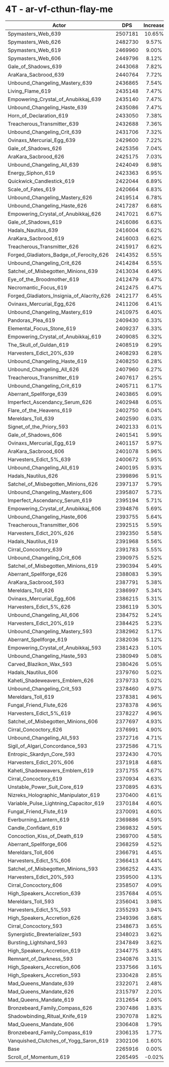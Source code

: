 # 4T - ar-vf-cthun-flay-me
| Actor | DPS | Increase |
|---|:---:|:---:|
|Spymasters_Web_639|2507181|10.65%|
|Spymasters_Web_626|2482730|9.57%|
|Spymasters_Web_619|2469960|9.00%|
|Spymasters_Web_606|2449796|8.12%|
|Gale_of_Shadows_639|2443068|7.82%|
|AraKara_Sacbrood_639|2440764|7.72%|
|Unbound_Changeling_Mastery_639|2436865|7.54%|
|Living_Flame_619|2435148|7.47%|
|Empowering_Crystal_of_Anubikkaj_639|2435140|7.47%|
|Unbound_Changeling_Haste_639|2435086|7.47%|
|Horn_of_Declaration_619|2433050|7.38%|
|Treacherous_Transmitter_639|2432688|7.36%|
|Unbound_Changeling_Crit_639|2431706|7.32%|
|Ovinaxs_Mercurial_Egg_639|2429600|7.22%|
|Gale_of_Shadows_626|2425356|7.04%|
|AraKara_Sacbrood_626|2425175|7.03%|
|Unbound_Changeling_All_639|2424049|6.98%|
|Energy_Siphon_619|2423363|6.95%|
|Quickwick_Candlestick_619|2422044|6.89%|
|Scale_of_Fates_619|2420664|6.83%|
|Unbound_Changeling_Mastery_626|2419514|6.78%|
|Unbound_Changeling_Haste_626|2417287|6.68%|
|Empowering_Crystal_of_Anubikkaj_626|2417021|6.67%|
|Gale_of_Shadows_619|2416086|6.63%|
|Hadals_Nautilus_639|2416004|6.62%|
|AraKara_Sacbrood_619|2416003|6.62%|
|Treacherous_Transmitter_626|2415917|6.62%|
|Forged_Gladiators_Badge_of_Ferocity_626|2414352|6.55%|
|Unbound_Changeling_Crit_626|2414284|6.55%|
|Satchel_of_Misbegotten_Minions_639|2413034|6.49%|
|Eye_of_the_Broodmother_619|2412479|6.47%|
|Necromantic_Focus_619|2412475|6.47%|
|Forged_Gladiators_Insignia_of_Alacrity_626|2412177|6.45%|
|Ovinaxs_Mercurial_Egg_626|2411206|6.41%|
|Unbound_Changeling_Mastery_619|2410975|6.40%|
|Pandoras_Plea_619|2409430|6.33%|
|Elemental_Focus_Stone_619|2409237|6.33%|
|Empowering_Crystal_of_Anubikkaj_619|2409085|6.32%|
|The_Skull_of_Guldan_619|2408519|6.29%|
|Harvesters_Edict_20%_639|2408293|6.28%|
|Unbound_Changeling_Haste_619|2408250|6.28%|
|Unbound_Changeling_All_626|2407960|6.27%|
|Treacherous_Transmitter_619|2407617|6.25%|
|Unbound_Changeling_Crit_619|2405711|6.17%|
|Aberrant_Spellforge_639|2403865|6.09%|
|Imperfect_Ascendancy_Serum_626|2402948|6.05%|
|Flare_of_the_Heavens_619|2402750|6.04%|
|Mereldars_Toll_639|2402590|6.03%|
|Signet_of_the_Priory_593|2402133|6.01%|
|Gale_of_Shadows_606|2401541|5.99%|
|Ovinaxs_Mercurial_Egg_619|2401157|5.97%|
|AraKara_Sacbrood_606|2401078|5.96%|
|Harvesters_Edict_5%_639|2400672|5.95%|
|Unbound_Changeling_All_619|2400195|5.93%|
|Hadals_Nautilus_626|2399896|5.91%|
|Satchel_of_Misbegotten_Minions_626|2397137|5.79%|
|Unbound_Changeling_Mastery_606|2395807|5.73%|
|Imperfect_Ascendancy_Serum_619|2395194|5.71%|
|Empowering_Crystal_of_Anubikkaj_606|2394876|5.69%|
|Unbound_Changeling_Haste_606|2393755|5.64%|
|Treacherous_Transmitter_606|2392515|5.59%|
|Harvesters_Edict_20%_626|2392350|5.58%|
|Hadals_Nautilus_619|2391968|5.56%|
|Cirral_Concoctory_639|2391783|5.55%|
|Unbound_Changeling_Crit_606|2390975|5.52%|
|Satchel_of_Misbegotten_Minions_619|2390394|5.49%|
|Aberrant_Spellforge_626|2388083|5.39%|
|AraKara_Sacbrood_593|2387791|5.38%|
|Mereldars_Toll_626|2386997|5.34%|
|Ovinaxs_Mercurial_Egg_606|2386215|5.31%|
|Harvesters_Edict_5%_626|2386119|5.30%|
|Unbound_Changeling_All_606|2384752|5.24%|
|Harvesters_Edict_20%_619|2384425|5.23%|
|Unbound_Changeling_Mastery_593|2382962|5.17%|
|Aberrant_Spellforge_619|2382036|5.12%|
|Empowering_Crystal_of_Anubikkaj_593|2381423|5.10%|
|Unbound_Changeling_Haste_593|2380949|5.08%|
|Carved_Blazikon_Wax_593|2380426|5.05%|
|Hadals_Nautilus_606|2379760|5.02%|
|Kaheti_Shadeweavers_Emblem_626|2379733|5.02%|
|Unbound_Changeling_Crit_593|2378460|4.97%|
|Mereldars_Toll_619|2378381|4.96%|
|Fungal_Friend_Flute_626|2378378|4.96%|
|Harvesters_Edict_5%_619|2378227|4.96%|
|Satchel_of_Misbegotten_Minions_606|2377697|4.93%|
|Cirral_Concoctory_626|2376991|4.90%|
|Unbound_Changeling_All_593|2372716|4.71%|
|Sigil_of_Algari_Concordance_593|2372586|4.71%|
|Entropic_Skardyn_Core_593|2372430|4.70%|
|Harvesters_Edict_20%_606|2371918|4.68%|
|Kaheti_Shadeweavers_Emblem_619|2371755|4.67%|
|Cirral_Concoctory_619|2370934|4.63%|
|Unstable_Power_Suit_Core_619|2370895|4.63%|
|Nizreks_Holographic_Manipulator_619|2370400|4.61%|
|Variable_Pulse_Lightning_Capacitor_619|2370184|4.60%|
|Fungal_Friend_Flute_619|2370091|4.60%|
|Everburning_Lantern_619|2369886|4.59%|
|Candle_Confidant_619|2369832|4.59%|
|Concoction_Kiss_of_Death_619|2369700|4.58%|
|Aberrant_Spellforge_606|2368259|4.52%|
|Mereldars_Toll_606|2366791|4.45%|
|Harvesters_Edict_5%_606|2366413|4.44%|
|Satchel_of_Misbegotten_Minions_593|2366252|4.43%|
|Harvesters_Edict_20%_593|2359500|4.13%|
|Cirral_Concoctory_606|2358507|4.09%|
|High_Speakers_Accretion_639|2357684|4.05%|
|Mereldars_Toll_593|2356041|3.98%|
|Harvesters_Edict_5%_593|2355293|3.94%|
|High_Speakers_Accretion_626|2349396|3.68%|
|Cirral_Concoctory_593|2348673|3.65%|
|Synergistic_Brewterializer_593|2348023|3.62%|
|Bursting_Lightshard_593|2347849|3.62%|
|High_Speakers_Accretion_619|2344775|3.48%|
|Remnant_of_Darkness_593|2340876|3.31%|
|High_Speakers_Accretion_606|2337566|3.16%|
|High_Speakers_Accretion_593|2330428|2.85%|
|Mad_Queens_Mandate_639|2322071|2.48%|
|Mad_Queens_Mandate_626|2315797|2.20%|
|Mad_Queens_Mandate_619|2312654|2.06%|
|Bronzebeard_Family_Compass_626|2307486|1.83%|
|Shadowbinding_Ritual_Knife_619|2307078|1.82%|
|Mad_Queens_Mandate_606|2306408|1.79%|
|Bronzebeard_Family_Compass_619|2306135|1.77%|
|Vanquished_Clutches_of_Yogg_Saron_619|2302106|1.60%|
|Base|2265916|0.00%|
|Scroll_of_Momentum_619|2265495|-0.02%|
